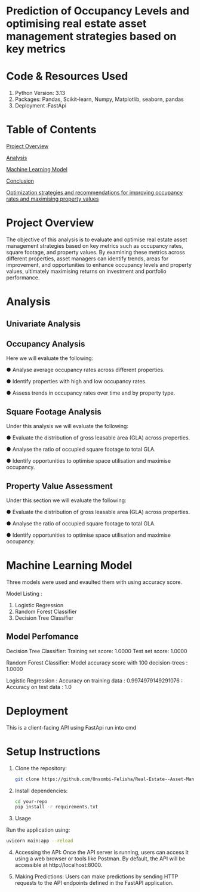 # Prediction of Occupancy Levels and optimising real estate asset management strategies based on key metrics #
# Code & Resources Used #
1. Python Version: 3.13
2. Packages: Pandas, Scikit-learn, Numpy, Matplotlib, seaborn, pandas
3. Deployment :FastApi

# Table of Contents
[Project Overview](#project-overview)

[Analysis](#analysis)

[Machine Learning Model](#machine-learning-model)

[Conclusion](#conclusion)

[Optimization strategies and recommendations for improving occupancy rates and maximising property values ](#Optimization-strategies-and-recommendations-for-improving-occupancy-rates-and-maximising-property-values.)

# Project Overview
The objective of this analysis is to evaluate and optimise real estate asset management strategies based on key metrics such as occupancy rates, square footage, and property values. By examining these metrics across different properties, asset managers can identify trends, areas for improvement, and opportunities to enhance occupancy levels and property values, ultimately maximising returns on investment and portfolio performance.
# Analysis
## Univariate Analysis


## Occupancy Analysis
Here we will evaluate the following:

●	Analyse average occupancy rates across different properties.

●	Identify properties with high and low occupancy rates.

●	Assess trends in occupancy rates over time and by property type.

## Square Footage Analysis
Under this analysis we will evaluate the following:

●	Evaluate the distribution of gross leasable area (GLA) across properties.

●	Analyse the ratio of occupied square footage to total GLA.

●	Identify opportunities to optimise space utilisation and maximise occupancy.

## Property Value Assessment
Under this section we will evaluate the following:

●	Evaluate the distribution of gross leasable area (GLA) across properties.

●	Analyse the ratio of occupied square footage to total GLA.

●	Identify opportunities to optimise space utilisation and maximise occupancy.

# Machine Learning Model

Three models were used and evaulted them with using accuracy score.

Model Listing :

1. Logistic Regression
2. Random Forest Classifier
3. Decision Tree Classifier

## Model Perfomance

Decision Tree Classifier: Training set score: 1.0000
                          Test set score: 1.0000
                          
Random Forest Classifier: Model accuracy score with 100 decision-trees : 1.0000

Logistic Regression     : Accuracy on training data :  0.9974979149291076
                        : Accuracy on test data :  1.0

# Deployment
This is a client-facing API using FastApi run into cmd

# Setup Instructions

1. Clone the repository:
    ```sh
    git clone https://github.com/Onsombi-Felisha/Real-Estate--Asset-Management.git
    ```
2. Install dependencies:
    ```sh
    cd your-repo
    pip install -r requirements.txt
    ```

3. Usage

Run the application using:
```sh
uvicorn main:app --reload
```

4. Accessing the API: Once the API server is running, users can access it using a web browser or tools like Postman. By default, the API will be accessible at http://localhost:8000.

5. Making Predictions: Users can make predictions by sending HTTP requests to the API endpoints defined in the FastAPI application.
